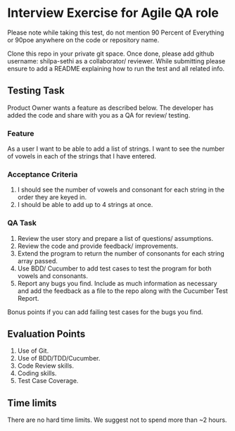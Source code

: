 # Interview Exercise for Agile QA role

Please note while taking this test, do not mention 90 Percent of Everything or 90poe anywhere on the code or repository name.

Clone this repo in your private git space. Once done, please add github username: shilpa-sethi as a collaborator/ reviewer.
While submitting please ensure to add a README explaining how to run the test and all related info.

## Testing Task
Product Owner wants a feature as described below. The developer has added the code and share with you as a QA for review/ testing.

### Feature

As a user I want to be able to add a list of strings. 
I want to see the number of vowels in each of the strings that I have entered.

### Acceptance Criteria

1. I should see the number of vowels and consonant for each string in the order they are keyed in.
2. I should be able to add up to 4 strings at once.

### QA Task

1. Review the user story and prepare a list of questions/ assumptions.
2. Review the code and provide feedback/ improvements. 
3. Extend the program to return the number of consonants for each string array passed.
4. Use BDD/ Cucumber to add test cases to test the program for both vowels and consonants.
5. Report any bugs you find. Include as much information as necessary and add the feedback as a file to the repo along with the Cucumber Test Report.

Bonus points if you can add failing test cases for the bugs you find. 

## Evaluation Points

1. Use of Git.
2. Use of BDD/TDD/Cucumber.
3. Code Review skills.
4. Coding skills.
5. Test Case Coverage.

## Time limits

There are no hard time limits. We suggest not to spend more than ~2 hours.
